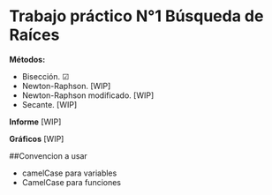 # Trabajo práctico N°1 Búsqueda de Raíces

**Métodos:**
* Bisección. ☑
* Newton-Raphson. [WIP]
* Newton-Raphson modificado. [WIP]
* Secante. [WIP]

**Informe**
    [WIP]

**Gráficos**
    [WIP]
    
##Convencion a usar
* camelCase para variables
* CamelCase para funciones
